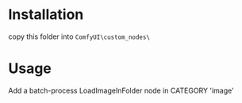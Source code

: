 # Installation

copy this folder into `ComfyUI\custom_nodes\`

# Usage

Add a batch-process LoadImageInFolder node in CATEGORY 'image'